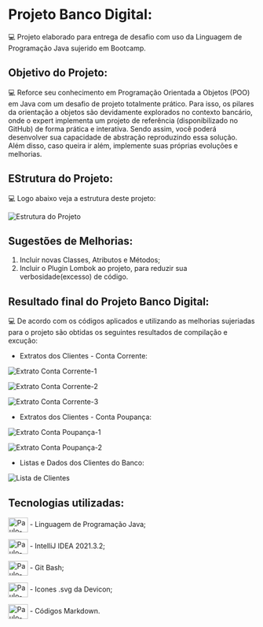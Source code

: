 # Projeto Banco Digital:

💻 Projeto elaborado para entrega de desafio com uso da Linguagem de Programação Java sujerido em Bootcamp.

## Objetivo do Projeto:

💻 Reforce seu conhecimento em Programação Orientada a Objetos (POO) em Java com um desafio de projeto totalmente prático. Para isso, os pilares da orientação a objetos são devidamente explorados no contexto bancário, onde o expert implementa um projeto de referência (disponibilizado no GitHub) de forma prática e interativa. Sendo assim, você poderá desenvolver sua capacidade de abstração reproduzindo essa solução. Além disso, caso queira ir além, implemente suas próprias evoluções e melhorias.

## EStrutura do Projeto:

💻 Logo abaixo veja a estrutura deste projeto:  

![Estrutura do Projeto](https://github.com/Paulo-RJR/projeto-banco-digital/blob/master/img_console/extrproj.png)


## Sugestões de Melhorias:

1. Incluir novas Classes, Atributos e Métodos;
2. Incluir o Plugin Lombok ao projeto, para reduzir sua verbosidade(excesso) de código.

## Resultado final do Projeto Banco Digital:

💻 De acordo com os códigos aplicados e utilizando as melhorias sujeriadas para o projeto são obtidas os seguintes resultados de compilação e excução:  

- Extratos dos Clientes - Conta Corrente: 

![Extrato Conta Corrente-1](https://github.com/Paulo-RJR/projeto-banco-digital/blob/master/img_console/extracontcorr1.png)

![Extrato Conta Corrente-2](https://github.com/Paulo-RJR/projeto-banco-digital/blob/master/img_console/extracontcorr2.png)

![Extrato Conta Corrente-3](https://github.com/Paulo-RJR/projeto-banco-digital/blob/master/img_console/extracontcorr3.png)

- Extratos dos Clientes - Conta Poupança:

![Extrato Conta Poupança-1](https://github.com/Paulo-RJR/projeto-banco-digital/blob/master/img_console/extracontpoup1.png)

![Extrato Conta Poupança-2](https://github.com/Paulo-RJR/projeto-banco-digital/blob/master/img_console/extracontpoup2.png)

- Listas e Dados dos Clientes do Banco:

![Lista de Clientes](https://github.com/Paulo-RJR/projeto-banco-digital/blob/master/img_console/infoclientes.png)

## Tecnologias utilizadas:

<img align="center" alt="Paulo-Java" height="30" width="40" src="https://github.com/devicons/devicon/blob/master/icons/java/java-original.svg"> - Linguagem de Programação Java;  

<img align="center" alt="Paulo-IntelliJ" height="30" width="40" src="https://upload.wikimedia.org/wikipedia/commons/9/9c/IntelliJ_IDEA_Icon.svg"> - IntelliJ IDEA 2021.3.2;  

<img align="center" alt="Paulo-Git" height="30" width="40" src="https://raw.githubusercontent.com/devicons/devicon/master/icons/git/git-plain.svg"> - Git Bash;  

<img align="center" alt="Paulo-Devicon" height="30" width="40" src="https://cdn.jsdelivr.net/gh/devicons/devicon/icons/devicon/devicon-original.svg"> - Icones .svg da Devicon;  

<img align="center" alt="Paulo-Markdown" height="30" width="40" src="https://cdn.jsdelivr.net/gh/devicons/devicon/icons/markdown/markdown-original.svg"> - Códigos Markdown.  



